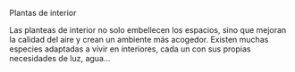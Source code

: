 Plantas de interior

Las planteas de interior no solo embellecen los espacios,
sino que mejoran la calidad del aire y crean un ambiente más acogedor.
Existen muchas especies adaptadas a vivir en interiores,
cada un con sus propias necesidades de luz, agua...